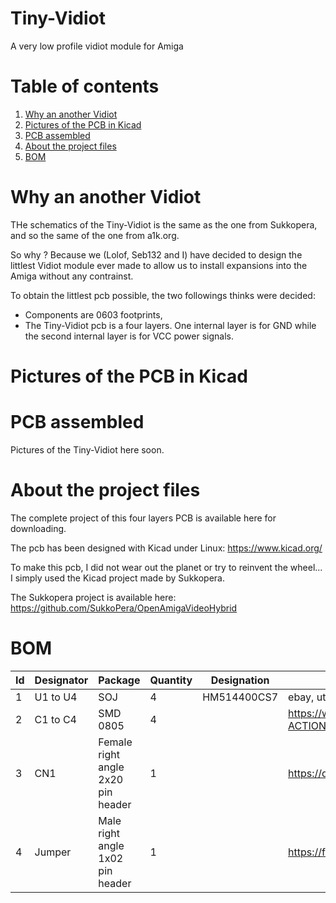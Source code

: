 # Tiny-Vidiot
A very low profile vidiot module for Amiga

# Table of contents
1. [Why an another Vidiot](#1)
2. [Pictures of the PCB in Kicad](#2)
3. [PCB assembled](#3)
4. [About the project files](#4)
5. [BOM](#5)

# Why an another Vidiot <a name="1"></a>

THe schematics of the Tiny-Vidiot is the same as the one from Sukkopera, and so the same of the one from a1k.org.

So why ? Because we (Lolof, Seb132 and I) have decided to design the littlest Vidiot module ever made to allow us to install expansions into the Amiga without any contrainst.

To obtain the littlest pcb possible, the two followings thinks were decided:
  - Components are 0603 footprints,
  - The Tiny-Vidiot pcb is a four layers. One internal layer is for GND while the second internal layer is for VCC power signals.

# Pictures of the PCB in Kicad <a name="2"></a>

# PCB assembled <a name="3"></a>
Pictures of the Tiny-Vidiot here soon.

# About the project files <a name="4"></a>

The complete project of this four layers PCB is available here for downloading.

The pcb has been designed with Kicad under Linux: https://www.kicad.org/

To make this pcb, I did not wear out the planet or try to reinvent the wheel... I simply used the Kicad project made by Sukkopera.

The Sukkopera project is available here:
https://github.com/SukkoPera/OpenAmigaVideoHybrid

# BOM <a name="5"></a>

|Id	|Designator	|Package	|Quantity	|Designation	|Link  |
|---|---|---|---|---|---|
|1	|U1 to U4      |	SOJ	|4	|HM514400CS7 | ebay, utsource & aliexpress are your friends ! |
|2	|C1 to C4   |	SMD 0805	|4	|	|https://www.reichelt.com/fr/en/index.html?ACTION=446&LA=446&nbc=1&q=100%20nf%20g0805 |
|3	|CN1	    |Female right angle 2x20 pin header		|1 |	|https://de.aliexpress.com/item/32758316130.html |
|4	|Jumper    |Male right angle 1x02 pin header	|1	|	|https://fr.aliexpress.com/item/4000694229610.html |


